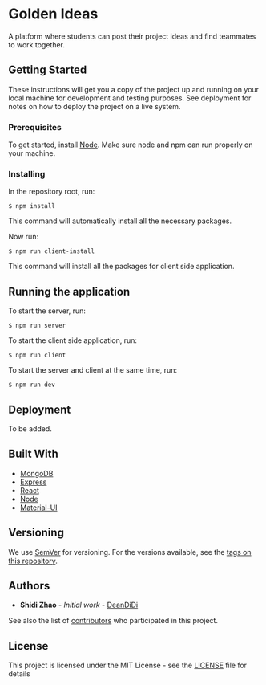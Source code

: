 # Golden Ideas

A platform where students can post their project ideas and find teammates to work together.

## Getting Started

These instructions will get you a copy of the project up and running on your local machine for development and testing purposes. See deployment for notes on how to deploy the project on a live system.

### Prerequisites

To get started, install [Node](https://nodejs.org/en/download/). Make sure node and npm can run properly on your machine.


### Installing

In the repository root, run:

```
$ npm install
```

This command will automatically install all the necessary packages.

Now run:

```
$ npm run client-install
```

This command will install all the packages for client side application.

## Running the application

To start the server, run:

```
$ npm run server
```

To start the client side application, run:

```
$ npm run client
```

To start the server and client at the same time, run:

```
$ npm run dev
```

## Deployment

To be added.

## Built With

* [MongoDB](https://www.mongodb.com/)
* [Express](http://expressjs.com/)
* [React](https://reactjs.org/)
* [Node](https://nodejs.org/)
* [Material-UI](https://material-ui.com/)

<!-- ## Contributing

Please read [CONTRIBUTING.md](https://gist.github.com/DeanDiDi/CONTRIBUTING.md) for details on our code of conduct, and the process for submitting pull requests to us. -->

## Versioning

We use [SemVer](http://semver.org/) for versioning. For the versions available, see the [tags on this repository](https://github.com/DeanDiDi/golden-ideas/tags).

## Authors

* **Shidi Zhao** - *Initial work* - [DeanDiDi](https://github.com/DeanDiDi)

See also the list of [contributors](https://github.com/DeanDiDi/golden-ideas/contributors) who participated in this project.

## License

This project is licensed under the MIT License - see the [LICENSE](https://github.com/DeanDiDi/golden-ideas/blob/master/LICENSE) file for details
